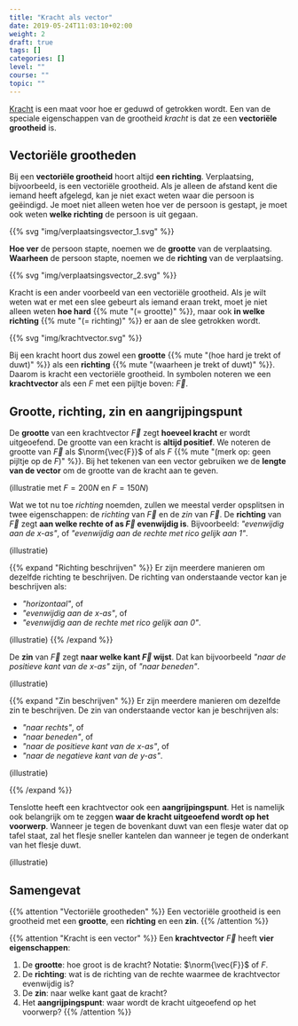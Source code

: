 ```yaml
---
title: "Kracht als vector"
date: 2019-05-24T11:03:10+02:00
weight: 2
draft: true
tags: []
categories: []
level: ""
course: ""
topic: ""
---
```

[Kracht](../intro) is een maat voor hoe er geduwd of getrokken wordt. Een van
de speciale eigenschappen van de grootheid *kracht* is dat ze een **vectoriële
grootheid** is.

## Vectoriële grootheden
Bij een **vectoriële grootheid** hoort altijd **een richting**. Verplaatsing,
bijvoorbeeld, is een vectoriële grootheid. Als je alleen de afstand kent die
iemand heeft afgelegd, kan je niet exact weten waar die persoon is geëindigd.
Je moet niet alleen weten hoe ver de persoon is gestapt, je moet ook weten
**welke richting** de persoon is uit gegaan.

{{% svg "img/verplaatsingsvector_1.svg" %}}

**Hoe ver** de persoon stapte, noemen we de **grootte** van de verplaatsing.
**Waarheen** de persoon stapte, noemen we de **richting** van de verplaatsing.

{{% svg "img/verplaatsingsvector_2.svg" %}}

Kracht is een ander voorbeeld van een vectoriële grootheid. Als je wilt weten
wat er met een slee gebeurt als iemand eraan trekt, moet je
niet alleen weten **hoe hard** {{% mute "(= grootte)" %}},
maar ook **in welke richting** {{% mute "(= richting)" %}} er aan de slee getrokken
wordt.

{{% svg "img/krachtvector.svg" %}}

Bij een kracht hoort dus zowel een **grootte**
{{% mute "(hoe hard je trekt of duwt)" %}} als een **richting**
{{% mute "(waarheen je trekt of duwt)" %}}. Daarom is kracht een vectoriële
grootheid. In symbolen noteren we een **krachtvector** als een *F* met een
pijltje boven: $\vec{F}$.

## Grootte, richting, zin en aangrijpingspunt
De **grootte** van een krachtvector $\vec{F}$ zegt **hoeveel kracht** er wordt
uitgeoefend. De grootte van een kracht is **altijd positief**. We noteren de
grootte van $\vec{F}$ als $\norm{\vec{F}}$ of als $F$
{{% mute "(merk op: geen pijltje op de $F$)" %}}. Bij het tekenen van een
vector gebruiken we de **lengte van de vector** om de grootte van de kracht aan
te geven.

(illustratie met $F = 200\si{ N}$ en $F = 150\si{ N}$)

Wat we tot nu toe *richting* noemden, zullen we meestal verder opsplitsen in
twee eigenschappen: de *richting* van $\vec{F}$ en de *zin* van $\vec{F}$.
De **richting** van $\vec{F}$ zegt **aan welke rechte of as $\vec{F}$
evenwijdig is**. Bijvoorbeeld: *"evenwijdig aan de x-as"*, of
*"evenwijdig aan de rechte met rico gelijk aan 1"*.

(illustratie)

{{% expand "Richting beschrijven" %}}
Er zijn meerdere manieren om dezelfde richting te beschrijven. De
richting van onderstaande vector kan je beschrijven als:

* *"horizontaal"*, of
* *"evenwijdig aan de x-as"*, of
* *"evenwijdig aan de rechte met rico gelijk aan 0"*.

(illustratie)
{{% /expand %}}

De **zin** van $\vec{F}$ zegt **naar welke kant $\vec{F}$ wijst**.
Dat kan bijvoorbeeld *"naar de positieve kant van de x-as"* zijn, of *"naar
beneden"*.

(illustratie)

{{% expand "Zin beschrijven" %}}
Er zijn meerdere manieren om dezelfde zin te beschrijven. De
zin van onderstaande vector kan je beschrijven als:

* *"naar rechts"*, of
* *"naar beneden"*, of
* *"naar de positieve kant van de x-as"*, of
* *"naar de negatieve kant van de y-as"*.

(illustratie)

{{% /expand %}}


Tenslotte heeft een krachtvector ook een **aangrijpingspunt**. Het is namelijk
ook belangrijk om te zeggen **waar de kracht uitgeoefend wordt op het
voorwerp**. Wanneer je tegen de bovenkant duwt van een flesje water dat op
tafel staat, zal het flesje sneller kantelen dan wanneer je tegen de onderkant
van het flesje duwt.

(illustratie)

## Samengevat
{{% attention "Vectoriële grootheden" %}}
Een vectoriële grootheid is een grootheid met een **grootte**, een **richting**
en een **zin**.
{{% /attention %}}

{{% attention "Kracht is een vector" %}}
Een **krachtvector** $\vec{F}$ heeft **vier eigenschappen**:

1. De **grootte**: hoe groot is de kracht? Notatie: $\norm{\vec{F}}$ of $F$.
2. De **richting**: wat is de richting van de rechte waarmee de krachtvector evenwijdig
   is?
3. De **zin**: naar welke kant gaat de kracht?
4. Het **aangrijpingspunt**: waar wordt de kracht uitgeoefend op het voorwerp?
{{% /attention %}}
